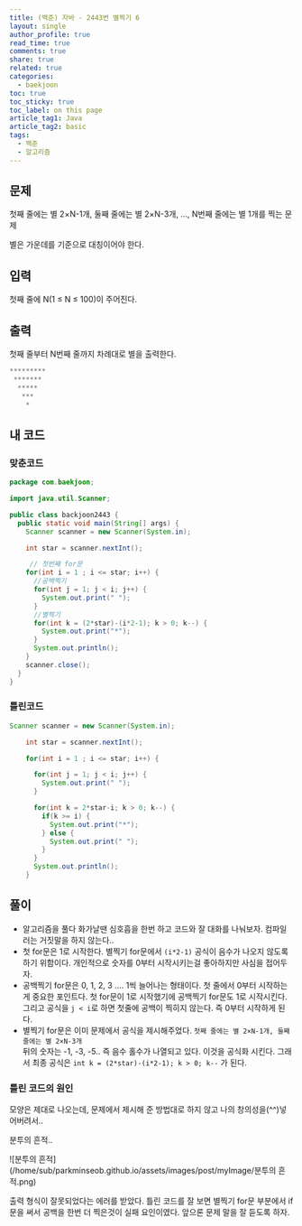 ```yaml
---
title: (백준) 자바 - 2443번 별찍기 6
layout: single
author_profile: true
read_time: true
comments: true
share: true
related: true
categories: 
  - baekjoon
toc: true
toc_sticky: true
toc_label: on this page
article_tag1: Java
article_tag2: basic
tags:
  - 백준
  - 알고리즘
---
```


## 문제

첫째 줄에는 별 2×N-1개, 둘째 줄에는 별 2×N-3개, ..., N번째 줄에는 별 1개를 찍는 문제

별은 가운데를 기준으로 대칭이어야 한다.



## 입력

첫째 줄에 N(1 ≤ N ≤ 100)이 주어진다.



## 출력

첫째 줄부터 N번째 줄까지 차례대로 별을 출력한다.

```java
*********
 *******
  *****
   ***
    *
```



## 내 코드

### 맞춘코드 

```java
package com.baekjoon;

import java.util.Scanner;

public class backjoon2443 {
  public static void main(String[] args) {
    Scanner scanner = new Scanner(System.in);

    int star = scanner.nextInt();

     // 첫번째 for문
    for(int i = 1 ; i <= star; i++) {
      //공백찍기
      for(int j = 1; j < i; j++) {
        System.out.print(" ");
      }
      //별찍기
      for(int k = (2*star)-(i*2-1); k > 0; k--) {
        System.out.print("*");
      }
      System.out.println();
    }
    scanner.close();
  }
}

```



### 틀린코드

```java
Scanner scanner = new Scanner(System.in);

    int star = scanner.nextInt();

    for(int i = 1 ; i <= star; i++) {

      for(int j = 1; j < i; j++) {
        System.out.print(" ");
      }

      for(int k = 2*star-i; k > 0; k--) {
        if(k >= i) {
          System.out.print("*");
        } else {
          System.out.print(" ");
        }
      }
      System.out.println();
    }
```



## 풀이

* 알고리즘을 풀다 화가날땐 심호흡을 한번 하고 코드와 잘 대화를 나눠보자. 컴파일러는 거짓말을 하지 않는다..
* 첫 for문은 1로 시작한다. 별찍기 for문에서 `(i*2-1)` 공식이 음수가 나오지 않도록 하기 위함이다. 개인적으로 숫자를 0부터 시작시키는걸 좋아하지만 사심을 접어두자.
* 공백찍기 for문은 0, 1, 2, 3 .... 1씩 늘어나는 형태이다. 첫 줄에서 0부터 시작하는게 중요한 포인트다. 첫 for문이 1로 시작했기에 공백찍기 for문도 1로 시작시킨다. 그리고 공식을 `j < i`로 하면 첫줄에 공백이 찍히지 않는다. 즉 0부터 시작하게 된다.
* 별찍기 for문은 이미 문제에서 공식을 제시해주었다. 
  `첫째 줄에는 별 2×N-1개, 둘째 줄에는 별 2×N-3개`  
  뒤의 숫자는 -1, -3, -5.. 즉 음수 홀수가 나열되고 있다. 이것을 공식화 시킨다.
  그래서 최종 공식은 `int k = (2*star)-(i*2-1); k > 0; k--` 가 된다.



### 틀린 코드의 원인

모양은 제대로 나오는데, 문제에서 제시해 준 방법대로 하지 않고 나의 창의성을(^^)넣어버려서.. 

분투의 흔적..

![분투의 흔적](/home/sub/parkminseob.github.io/assets/images/post/myImage/분투의 흔적.png)

출력 형식이 잘못되었다는 에러를 받았다. 틀린 코드를 잘 보면 별찍기 for문 부분에서 if문을 써서 공백을 한번 더 찍은것이 실패 요인이였다. 앞으론 문제 말을 잘 듣도록 하자.